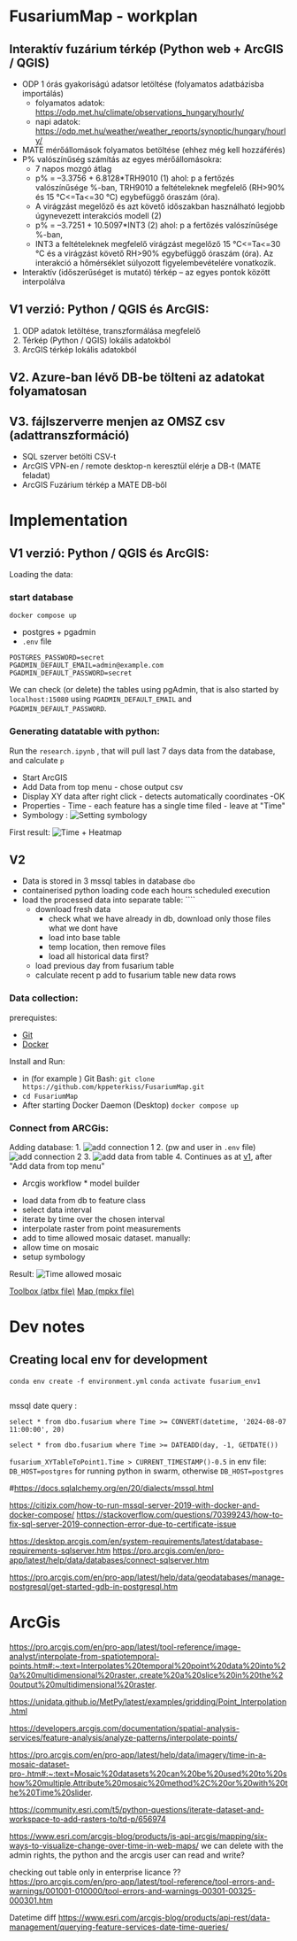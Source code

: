# FusariumMap - workplan

## Interaktív fuzárium térkép (Python web + ArcGIS / QGIS)
- ODP 1 órás gyakoriságú adatsor letöltése (folyamatos adatbázisba importálás)
    - folyamatos adatok: https://odp.met.hu/climate/observations_hungary/hourly/
    - napi adatok: https://odp.met.hu/weather/weather_reports/synoptic/hungary/hourly/
- MATE mérőállomások folyamatos betöltése (ehhez még kell hozzáférés)
- P% valószínűség számítás az egyes mérőállomásokra:
    - 7 napos mozgó átlag
    - p% = –3.3756 + 6.8128*TRH9010         (1)          ahol: p a fertőzés valószínűsége %-ban, TRH9010 a feltételeknek megfelelő (RH>90% és 15 °C<=Ta<=30 °C) egybefüggő óraszám (óra).
    - A virágzást megelőző és azt követő időszakban használható legjobb úgynevezett interakciós modell (2)
    - p% = –3.7251 + 10.5097*INT3 (2)          ahol: p a fertőzés valószínűsége %-ban,
    - INT3 a feltételeknek megfelelő virágzást megelőző 15 °C<=Ta<=30 °C és a virágzást követő RH>90% egybefüggő óraszám (óra). Az interakció a hőmérséklet súlyozott figyelembevételére vonatkozik.
- Interaktív (időszerűséget is mutató) térkép – az egyes pontok között interpolálva
 
## V1 verzió: Python / QGIS  és ArcGIS:
  1. ODP adatok letöltése, transzformálása megfelelő
  2. Térkép (Python / QGIS) lokális adatokból
  3. ArcGIS térkép lokális adatokból
## V2. Azure-ban lévő DB-be tölteni az adatokat folyamatosan
## V3. fájlszerverre menjen az OMSZ csv (adattranszformáció)
  - SQL szerver betölti CSV-t
  - ArcGIS VPN-en / remote desktop-n keresztül elérje a DB-t (MATE feladat)
  - ArcGIS Fuzárium térkép a MATE DB-ből

# Implementation 
## V1 verzió: Python / QGIS  és ArcGIS:
Loading the data:
### start database


```docker compose up```
-  postgres + pgadmin
- ```.env``` file
```
POSTGRES_PASSWORD=secret
PGADMIN_DEFAULT_EMAIL=admin@example.com
PGADMIN_DEFAULT_PASSWORD=secret
```

We can check (or delete) the tables using pgAdmin, that is also started by   ```localhost:15080``` using ```PGADMIN_DEFAULT_EMAIL``` and  ```PGADMIN_DEFAULT_PASSWORD```.

### Generating datatable with python:

Run the ```research.ipynb``` , that will pull last 7 days data from the database, and calculate ```p```


 - Start ArcGIS
 - Add Data  from top menu - chose output csv
 - Display XY data after right click - detects automatically coordinates -OK
 - Properties - Time - each feature has a single time filed - leave at "Time"
 - Symbology :
![Setting symbology](img/symbology.png "Setting symbology")

First result:
![Time + Heatmap](img/arcgisv1.gif "Time + Heatmap")

## V2 
- Data is stored in 3 mssql tables in database ```dbo``` 
- containerised python loading code each hours scheduled execution
- load the processed data into separate table: ````
  - download fresh data
    - check what we have already in db, download only those files what we dont have
    - load into base table
    - temp location, then remove files
    - load all historical data first? 
  - load previous day from fusarium table 
  - calculate recent p add to fusarium table new data rows  

### Data collection:

prerequistes:
 - [Git](https://git-scm.com/downloads)
 - [Docker](https://docs.docker.com/desktop/install/windows-install/)

Install and Run:
- in (for example ) Git Bash: ```git clone https://github.com/kppeterkiss/FusariumMap.git```
- ```cd FusariumMap```
- After starting Docker Daemon (Desktop) ```docker compose up```

### Connect from ARCGis:

Adding database:
1.
![add connection 1](img/add_db.png)
2. (pw and user in ```.env``` file)
![add connection 2](img/db_conn.png)
3.
![add data from table](img/add_data_to_proj.png)
4. Continues as at [v1](#Generating-datatable-with-python), after "Add data from top menu"


* Arcgis workflow *
model builder
- load data from db to feature class
- select data interval
- iterate by time over the chosen interval
- interpolate raster from point measurements
- add to time allowed mosaic dataset.
manually:
- allow time on mosaic
- setup symbology



Result:
![Time allowed mosaic](img/arcgisv2.gif "Time allowed mosaic")

[Toolbox (atbx file)](./ArcGis_files/MyProject.atbx)
[Map (mpkx file)](./ArcGis_files/Map.mpkx)





# Dev notes
## Creating local env for development
```conda env create -f environment.yml```
```conda activate fusarium_env1```
```python -m ipykernel install --user --name=fusarium_env1
```

mssql date query :

```select * from dbo.fusarium where Time >= CONVERT(datetime, '2024-08-07 11:00:00', 20)```

```select * from dbo.fusarium where Time >= DATEADD(day, -1, GETDATE())```

```fusarium_XYTableToPoint1.Time > CURRENT_TIMESTAMP()-0.5```
in env file: 
```DB_HOST=postgres``` for running python in swarm, otherwise ```DB_HOST=postgres```

#https://docs.sqlalchemy.org/en/20/dialects/mssql.html

https://citizix.com/how-to-run-mssql-server-2019-with-docker-and-docker-compose/
https://stackoverflow.com/questions/70399243/how-to-fix-sql-server-2019-connection-error-due-to-certificate-issue


https://desktop.arcgis.com/en/system-requirements/latest/database-requirements-sqlserver.htm
https://pro.arcgis.com/en/pro-app/latest/help/data/databases/connect-sqlserver.htm

https://pro.arcgis.com/en/pro-app/latest/help/data/geodatabases/manage-postgresql/get-started-gdb-in-postgresql.htm

# ArcGis 
https://pro.arcgis.com/en/pro-app/latest/tool-reference/image-analyst/interpolate-from-spatiotemporal-points.htm#:~:text=Interpolates%20temporal%20point%20data%20into%20a%20multidimensional%20raster.,create%20a%20slice%20in%20the%20output%20multidimensional%20raster.

https://unidata.github.io/MetPy/latest/examples/gridding/Point_Interpolation.html

https://developers.arcgis.com/documentation/spatial-analysis-services/feature-analysis/analyze-patterns/interpolate-points/

https://pro.arcgis.com/en/pro-app/latest/help/data/imagery/time-in-a-mosaic-dataset-pro-.htm#:~:text=Mosaic%20datasets%20can%20be%20used%20to%20show%20multiple,Attribute%20mosaic%20method%2C%20or%20with%20the%20Time%20slider.

https://community.esri.com/t5/python-questions/iterate-dataset-and-workspace-to-add-rasters-to/td-p/656974

https://www.esri.com/arcgis-blog/products/js-api-arcgis/mapping/six-ways-to-visualize-change-over-time-in-web-maps/
we can delete with the admin rights, the python and the arcgis user can read and write?

checking out table only in enterprise licance   ??
https://pro.arcgis.com/en/pro-app/latest/tool-reference/tool-errors-and-warnings/001001-010000/tool-errors-and-warnings-00301-00325-000301.htm

Datetime diff 
https://www.esri.com/arcgis-blog/products/api-rest/data-management/querying-feature-services-date-time-queries/